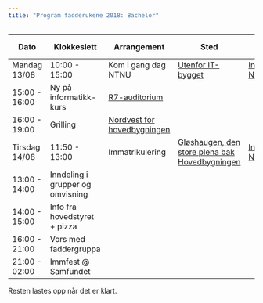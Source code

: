 ```yaml
---
title: "Program fadderukene 2018: Bachelor"
---
```


**Dato**  | **Klokkeslett**  | **Arrangement**  | **Sted**  | **Mer info**
------------- | ------------- | ------------- | ------------- | -------------
Mandag 13/08  | 10:00 - 15:00  | Kom i gang dag NTNU  |  [Utenfor IT-bygget](https://use.mazemap.com/#v=1&zlevel=2&left=10.3994583&right=10.4092810&top=63.4191445&bottom=63.4151044&campusid=1&campuses=ntnu&sharepoitype=point&sharepoi=10.40386%2C63.41664)  |  [Infoside NTNU](https://www.ntnu.no/student/kom-i-gang-dag)
  | 15:00 - 16:00  | Ny på informatikk-kurs  |  [R7-auditorium](https://use.mazemap.com/#v=1&left=10.4032167&right=10.4060357&top=63.4161576&bottom=63.4149980&zlevel=-1&campusid=1&sharepoitype=poi&sharepoi=2035&utm_medium=longurl)
  | 16:00 - 19:00  | Grilling  |  [Nordvest for hovedbygningen](https://use.mazemap.com/#v=1&zlevel=2&left=10.3980174&right=10.4039300&top=63.4206455&bottom=63.4182139&campusid=1&campuses=ntnu&sharepoitype=point&sharepoi=10.40052%2C63.41973)
Tirsdag 14/08  | 11:50 - 13:00  | Immatrikulering  |  [Gløshaugen, den store plena bak Hovedbygningen](http://bit.ly/2t7rbhB)  |  [Infoside NTNU](https://www.ntnu.no/student/immatrikulering)
  | 13:00 - 14:00  | Inndeling i grupper og omvisning  |  
  | 14:00 - 15:00  | Info fra hovedstyret + pizza  |  
  | 16:00 - 21:00  | Vors med faddergruppa  |  
  | 21:00 - 02:00  | Immfest @ Samfundet  |

Resten lastes opp når det er klart.